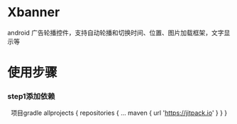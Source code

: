 # Xbanner
 android 广告轮播控件，支持自动轮播和切换时间、位置、图片加载框架，文字显示等
 
# 使用步骤
### step1添加依赖
   项目gradle
   allprojects {
		    repositories {
			...
		    	maven { url 'https://jitpack.io' }
		}
	}
